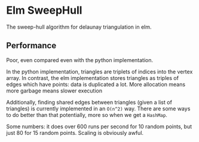 # Elm SweepHull 

The sweep-hull algorithm for delaunay triangulation in elm. 

## Performance 

Poor, even compared even with the python implementation. 

In the python implementation, triangles are triplets of indices into the vertex array. 
In contrast, the elm implementation stores triangles as triples of edges which have points: data is duplicated a lot. 
More allocation means more garbage means slower execution 

Additionally, finding shared edges between triangles (given a list of triangles) is currently implemented in an `O(n^2)` way. 
There are some ways to do better than that potentially, more so when we get a `HashMap`.

Some numbers: it does over 600 runs per second for 10 random points, but just 80 for 15 random points. 
Scaling is obviously awful.

